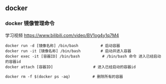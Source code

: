 ## docker

### docker 镜像管理命令

学习视频 https://www.bilibili.com/video/BV1og4y1q7M4
```shell
docker run -d [镜像名称] /bin/bash          # 启动容器
docker run -it [镜像名称] /bin/bash         # 启动并进入容器
docker exec -it [容器ID] /bin/bash          # /bin/bash 命令 进入已经启动的容器id
docker attach [容器ID]                  # 进入已经启动的容器id

docker rm -f $(docker ps -aq)          # 删除所有的容器

```